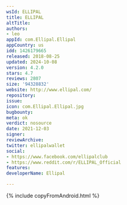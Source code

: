 ```yaml
---
wsId: ELLIPAL
title: ELLIPAL
altTitle: 
authors:
- leo
appId: com.Ellipal.Ellipal
appCountry: us
idd: 1426179665
released: 2018-08-25
updated: 2024-10-08
version: 4.2.0
stars: 4.7
reviews: 2807
size: '94328832'
website: http://www.ellipal.com/
repository: 
issue: 
icon: com.Ellipal.Ellipal.jpg
bugbounty: 
meta: ok
verdict: nosource
date: 2021-12-03
signer: 
reviewArchive: 
twitter: ellipalwallet
social:
- https://www.facebook.com/ellipalclub
- https://www.reddit.com/r/ELLIPAL_Official
features: 
developerName: Ellipal

---
```


{% include copyFromAndroid.html %}